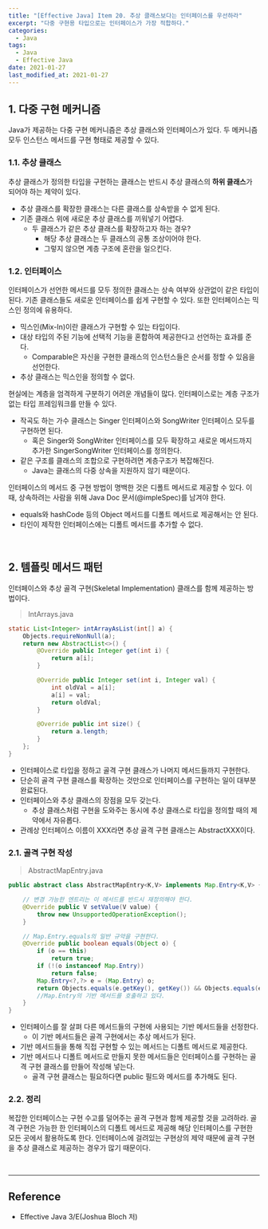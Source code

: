 ```yaml
---
title: "[Effective Java] Item 20. 추상 클래스보다는 인터페이스를 우선하라"
excerpt: "다중 구현용 타입으로는 인터페이스가 가장 적합하다."
categories:
  - Java
tags:
  - Java
  - Effective Java
date: 2021-01-27
last_modified_at: 2021-01-27
---
```


## 1. 다중 구현 메커니즘

Java가 제공하는 다중 구현 메커니즘은 추상 클래스와 인터페이스가 있다. 두 메커니즘 모두 인스턴스 메서드를 구현 형태로 제공할 수 있다.

### 1.1. 추상 클래스

추상 클래스가 정의한 타입을 구현하는 클래스는 반드시 추상 클래스의 **하위 클래스**가 되어야 하는 제약이 있다.

* 추상 클래스를 확장한 클래스는 다른 클래스를 상속받을 수 없게 된다.
* 기존 클래스 위에 새로운 추상 클래스를 끼워넣기 어렵다.
  * 두 클래스가 같은 추상 클래스를 확장하고자 하는 경우?
    * 해당 추상 클래스는 두 클래스의 공통 조상이어야 한다.
    * 그렇지 않으면 계층 구조에 혼란을 일으킨다.

### 1.2. 인터페이스

인터페이스가 선언한 메서드를 모두 정의한 클래스는 상속 여부와 상관없이 같은 타입이 된다. 기존 클래스들도 새로운 인터페이스를 쉽게 구현할 수 있다. 또한 인터페이스는 믹스인 정의에 유용하다.

* 믹스인(Mix-In)이란 클래스가 구현할 수 있는 타입이다.
* 대상 타입의 주된 기능에 선택적 기능을 혼합하여 제공한다고 선언하는 효과를 준다.
  * Comparable은 자신을 구현한 클래스의 인스턴스들은 순서를 정할 수 있음을 선언한다.
* 추상 클래스는 믹스인을 정의할 수 없다.

현실에는 계층을 엄격하게 구분하기 어려운 개념들이 많다. 인터페이스로는 계층 구조가 없는 타입 프레임워크를 만들 수 있다.

* 작곡도 하는 가수 클래스는 Singer 인터페이스와 SongWriter 인터페이스 모두를 구현하면 된다.
  * 혹은 Singer와 SongWriter 인터페이스를 모두 확장하고 새로운 메서드까지 추가한 SingerSongWriter 인터페이스를 정의한다.
* 같은 구조를 클래스의 조합으로 구현하려면 계층구조가 복잡해진다.
  * Java는 클래스의 다중 상속을 지원하지 않기 때문이다.

인터페이스의 메서드 중 구현 방법이 명백한 것은 디폴트 메서드로 제공할 수 있다. 이 때, 상속하려는 사람을 위해 Java Doc 문서(@impleSpec)를 남겨야 한다.

* equals와 hashCode 등의 Object 메서드를 디폴트 메서드로 제공해서는 안 된다.
* 타인이 제작한 인터페이스에는 디폴트 메서드를 추가할 수 없다.

<br>

## 2. 템플릿 메서드 패턴

인터페이스와 추상 골격 구현(Skeletal Implementation) 클래스를 함께 제공하는 방법이다.

> IntArrays.java

```java
static List<Integer> intArrayAsList(int[] a) {
    Objects.requireNonNull(a);
    return new AbstractList<>() {
        @Override public Integer get(int i) {
            return a[i];
        }

        @Override public Integer set(int i, Integer val) {
            int oldVal = a[i];
            a[i] = val;
            return oldVal;
        }

        @Override public int size() {
            return a.length;
        }
    };
}
```

* 인터페이스로 타입을 정하고 골격 구현 클래스가 나머지 메서드들까지 구현한다.
* 단순히 골격 구현 클래스를 확장하는 것만으로 인터페이스를 구현하는 일이 대부분 완료된다.
* 인터페이스와 추상 클래스의 장점을 모두 갖는다.
  * 추상 클래스처럼 구현을 도와주는 동시에 추상 클래스로 타입을 정의할 때의 제약에서 자유롭다.
* 관례상 인터페이스 이름이 XXX라면 추상 골격 구현 클래스는 AbstractXXX이다.

### 2.1. 골격 구현 작성

> AbstractMapEntry.java

```java
public abstract class AbstractMapEntry<K,V> implements Map.Entry<K,V> {

    // 변경 가능한 엔트리는 이 메서드를 반드시 재정의해야 한다.
    @Override public V setValue(V value) {
        throw new UnsupportedOperationException();
    }

    // Map.Entry.equals의 일반 규약을 구현한다.
    @Override public boolean equals(Object o) {
        if (o == this)
            return true;
        if (!(o instanceof Map.Entry))
            return false;
        Map.Entry<?,?> e = (Map.Entry) o;
        return Objects.equals(e.getKey(), getKey()) && Objects.equals(e.getValue(), getValue());
        //Map.Entry의 기반 메서드를 호출하고 있다.
    }
}
```
* 인터페이스를 잘 살펴 다른 메서드들의 구현에 사용되는 기반 메서드들을 선정한다.
  * 이 기반 메서드들은 골격 구현에서는 추상 메서드가 된다.
* 기반 메서드들을 통해 직접 구현할 수 있는 메서드는 디폴트 메서드로 제공한다.
* 기반 메서드나 디폴트 메서드로 만들지 못한 메서드들은 인터페이스를 구현하는 골격 구현 클래스를 만들어 작성해 넣는다.
  * 골격 구현 클래스는 필요하다면 public 필드와 메서드를 추가해도 된다.

### 2.2. 정리

복잡한 인터페이스는 구현 수고를 덜어주는 골격 구현과 함께 제공할 것을 고려하라. 골격 구현은 가능한 한 인터페이스의 디폴트 메서드로 제공해 해당 인터페이스를 구현한 모든 곳에서 활용하도록 한다. 인터페이스에 걸려있는 구현상의 제약 때문에 골격 구현을 추상 클래스로 제공하는 경우가 많기 때문이다.

<br>

---

## Reference

* Effective Java 3/E(Joshua Bloch 저)
